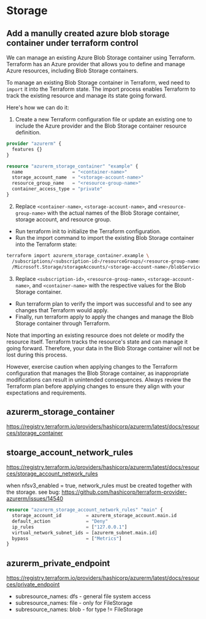 # Storage

## Add a manully created azure blob storage container under terraform control
We can manage an existing Azure Blob Storage container using Terraform. 
Terraform has an Azure provider that allows you to define and manage Azure resources, including Blob Storage containers.

To manage an existing Blob Storage container in Terraform, wed need to `import` it into the Terraform state. 
The import process enables Terraform to track the existing resource and manage its state going forward. 

Here's how we can do it:

1. Create a new Terraform configuration file or update an existing one to include the Azure provider and the Blob Storage container resource definition. 
```tf
provider "azurerm" {
  features {}
}

resource "azurerm_storage_container" "example" {
  name                  = "<container-name>"
  storage_account_name  = "<storage-account-name>"
  resource_group_name   = "<resource-group-name>"
  container_access_type = "private"
}
```

2. Replace `<container-name>`, `<storage-account-name>`, and `<resource-group-name>` with the actual names of the 
Blob Storage container, storage account, and resource group.
- Run terraform init to initialize the Terraform configuration.
- Run the import command to import the existing Blob Storage container into the Terraform state:
```sh
terraform import azurerm_storage_container.example \
  /subscriptions/<subscription-id>/resourceGroups/<resource-group-name>/providers \
  /Microsoft.Storage/storageAccounts/<storage-account-name>/blobServices/default/containers/<container-name>
```

3. Replace `<subscription-id>`, `<resource-group-name>`, `<storage-account-name>`, and `<container-name>` with the respective values for the Blob Storage container.
- Run terraform plan to verify the import was successful and to see any changes that Terraform would apply.
- Finally, run terraform apply to apply the changes and manage the Blob Storage container through Terraform.

Note that importing an existing resource does not delete or modify the resource itself. 
Terraform tracks the resource's state and can manage it going forward. 
Therefore, your data in the Blob Storage container will not be lost during this process.

However, exercise caution when applying changes to the Terraform configuration that manages the Blob Storage container, 
as inappropriate modifications can result in unintended consequences. 
Always review the Terraform plan before applying changes to ensure they align with your expectations and requirements.

## azurerm_storage_container
https://registry.terraform.io/providers/hashicorp/azurerm/latest/docs/resources/storage_container

## stoarge_account_network_rules
https://registry.terraform.io/providers/hashicorp/azurerm/latest/docs/resources/storage_account_network_rules

when nfsv3_enabled = true, network_rules must be created together with the storage.
see bug: https://github.com/hashicorp/terraform-provider-azurerm/issues/14540

```tf
resource "azurerm_storage_account_network_rules" "main" {
  storage_account_id         = azurerm_storage_account.main.id
  default_action             = "Deny"
  ip_rules                   = ["127.0.0.1"]
  virtual_network_subnet_ids = [azurerm_subnet.main.id]
  bypass                     = ["Metrics"]
}
```

## azurerm_private_endpoint
https://registry.terraform.io/providers/hashicorp/azurerm/latest/docs/resources/private_endpoint
- subresource_names: dfs - general file system access
- subresource_names: file - only for FileStorage
- subresource_names: blob - for type != FileStorage
